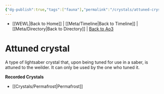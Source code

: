 ```yaml
---
{"dg-publish":true,"tags":["fauna"],"permalink":"/crystals/attuned-crystal/","dgPassFrontmatter":true}
---
```


- [[WEWL\|Back to Home]] | [[Meta/Timeline\|Back to Timeline]] | [[Meta/Directory\|Back to Directory]] | [Back to Ao3](https://archiveofourown.org/works/19334440/chapters/45992584)

# Attuned crystal
A type of lightsaber crystal that, upon being tuned for use in a saber, is attuned to the weilder. It can only be used by the one who tuned it. 

**Recorded Crystals**
- [[Crystals/Permafrost\|Permafrost]]
